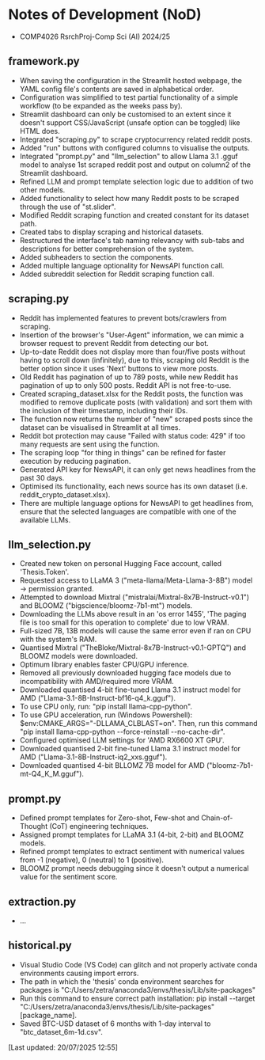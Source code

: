 # Notes of Development (NoD)
<ul>
  <li>COMP4026 RsrchProj-Comp Sci (AI)  2024/25</li>
</ul>

## framework.py
<ul>
  <li>When saving the configuration in the Streamlit hosted webpage, the YAML config file's contents are saved in alphabetical order.</li>
  <li>Configuration was simplified to test partial functionality of a simple workflow (to be expanded as the weeks pass by).</li>
  <li>Streamlit dashboard can only be customised to an extent since it doesn't support CSS/JavaScript (unsafe option can be toggled) like HTML does.</li>
  <li>Integrated "scraping.py" to scrape cryptocurrency related reddit posts.</li>
  <li>Added "run" buttons with configured columns to visualise the outputs.</li>
  <li>Integrated "prompt.py" and "llm_selection" to allow Llama 3.1 .gguf model to analyse 1st scraped reddit post and output on column2 of the Streamlit dashboard.</li>
  <li>Refined LLM and prompt template selection logic due to addition of two other models.</li>
  <li>Added functionality to select how many Reddit posts to be scraped through the use of "st.slider".</li>
  <li>Modified Reddit scraping function and created constant for its dataset path.</li>
  <li>Created tabs to display scraping and historical datasets.</li>
  <li>Restructured the interface's tab naming relevancy with sub-tabs and descriptions for better comprehension of the system.</li>
  <li>Added subheaders to section the components.</li>
  <li>Added multiple language optionality for NewsAPI function call.</li>
  <li>Added subreddit selection for Reddit scraping function call.</li>
</ul>

## scraping.py
<ul>
  <li>Reddit has implemented features to prevent bots/crawlers from scraping.</li>
  <li>Insertion of the browser's "User-Agent" information, we can mimic a browser request to prevent Reddit from detecting our bot.</li>
  <li>Up-to-date Reddit does not display more than four/five posts without having to scroll down (infinitely), due to this, scraping old Reddit is the better option since it uses 'Next' buttons to view more posts.</li>
  <li>Old Reddit has pagination of up to 789 posts, while new Reddit has pagination of up to only 500 posts. Reddit API is not free-to-use.</li>
  <li>Created scraping_dataset.xlsx for the Reddit posts, the function was modified to remove duplicate posts (with validation) and sort them with the inclusion of their timestamp, including their IDs.</li>
  <li>The function now returns the number of "new" scraped posts since the dataset can be visualised in Streamlit at all times.</li>
  <li>Reddit bot protection may cause "Failed with status code: 429" if too many requests are sent using the function.</li>
  <li>The scraping loop "for thing in things" can be refined for faster execution by reducing pagination.</li>
  <li>Generated API key for NewsAPI, it can only get news headlines from the past 30 days.</li>
  <li>Optimised its functionality, each news source has its own dataset (i.e. reddit_crypto_dataset.xlsx).</li>
  <li>There are multiple language options for NewsAPI to get headlines from, ensure that the selected languages are compatible with one of the available LLMs.</li>
</ul>

## llm_selection.py
<ul>
  <li>Created new token on personal Hugging Face account, called 'Thesis.Token'.</li>
  <li>Requested access to LLaMA 3 ("meta-llama/Meta-Llama-3-8B") model -> permission granted.</li>
  <li>Attempted to download Mixtral ("mistralai/Mixtral-8x7B-Instruct-v0.1") and BLOOMZ ("bigscience/bloomz-7b1-mt") models.</li>
  <li>Downloading the LLMs above result in an 'os error 1455', 'The paging file is too small for this operation to complete' due to low VRAM.</li>
  <li>Full-sized 7B, 13B models will cause the same error even if ran on CPU with the system's RAM.</li>
  <li>Quantised Mixtral ("TheBloke/Mixtral-8x7B-Instruct-v0.1-GPTQ") and BLOOMZ models were downloaded.</li>
  <li>Optimum library enables faster CPU/GPU inference.</li>
  <li>Removed all previously downloaded hugging face models due to incompatibility with AMD/required more VRAM.</li>
  <li>Downloaded quantised 4-bit fine-tuned Llama 3.1 instruct model for AMD ("Llama-3.1-8B-Instruct-bf16-q4_k.gguf").</li>
  <li>To use CPU only, run: "pip install llama-cpp-python".</li>
  <li>To use GPU acceleration, run (Windows Powershell): $env:CMAKE_ARGS="-DLLAMA_CLBLAST=on". Then, run this command "pip install llama-cpp-python --force-reinstall --no-cache-dir".</li>
  <li>Configured optimised LLM settings for 'AMD RX6600 XT GPU'.</li>
  <li>Downloaded quantised 2-bit fine-tuned Llama 3.1 instruct model for AMD ("Llama-3.1-8B-Instruct-iq2_xxs.gguf").</li>
  <li>Downloaded quantised 4-bit BLLOMZ 7B model for AMD ("bloomz-7b1-mt-Q4_K_M.gguf").</li>
</ul>

## prompt.py
<ul>
  <li>Defined prompt templates for Zero-shot, Few-shot and Chain-of-Thought (CoT) engineering techniques.</li>
  <li>Assigned prompt templates for LLaMA 3.1 (4-bit, 2-bit) and BLOOMZ models.</li>
  <li>Refined prompt templates to extract sentiment with numerical values from -1 (negative), 0 (neutral) to 1 (positive).</li>
  <li>BLOOMZ prompt needs debugging since it doesn't output a numerical value for the sentiment score.</li>
</ul>

## extraction.py
<ul>
  <li>...</li>
</ul>

## historical.py
<ul>
  <li>Visual Studio Code (VS Code) can glitch and not properly activate conda environments causing import errors.</li>
  <li>The path in which the 'thesis' conda environment searches for packages is "C:/Users/zetra/anaconda3/envs/thesis/Lib/site-packages"</li>
  <li>Run this command to ensure correct path installation: pip install --target "C:/Users/zetra/anaconda3/envs/thesis/Lib/site-packages" [package_name].</li>
  <li>Saved BTC-USD dataset of 6 months with 1-day interval to "btc_dataset_6m-1d.csv".</li>
</ul>

[Last updated: 20/07/2025 12:55]
